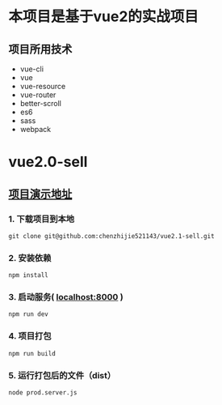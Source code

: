 # 本项目是基于vue2的实战项目
## 项目所用技术
* vue-cli
* vue
* vue-resource
* vue-router
* better-scroll
* es6
* sass
* webpack

# vue2.0-sell
## [项目演示地址](https://chenzhijie521143.github.io/vue2.1-sell/index.html#/goods)
### 1. 下载项目到本地
```
git clone git@github.com:chenzhijie521143/vue2.1-sell.git
```
### 2. 安装依赖
```
npm install 
```
### 3. 启动服务( [localhost:8000](localhost:8000) )
```
npm run dev
```
### 4. 项目打包
```
npm run build 
```
### 5. 运行打包后的文件（dist）
```
node prod.server.js 
```

